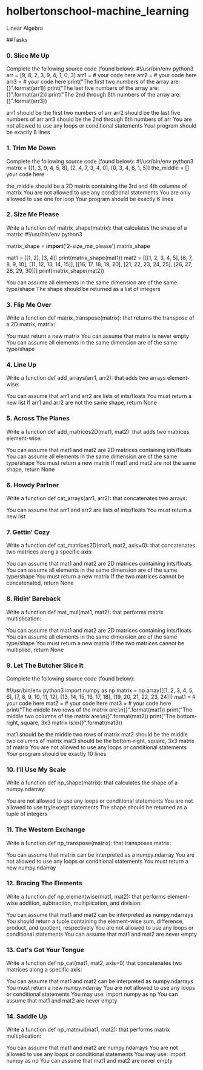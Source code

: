 # holbertonschool-machine_learning
Linear Algebra

##Tasks
### 0. Slice Me Up
Complete the following source code (found below):
#!/usr/bin/env python3
arr = [9, 8, 2, 3, 9, 4, 1, 0, 3]
arr1 =  # your code here
arr2 =  # your code here
arr3 =  # your code here
print("The first two numbers of the array are: {}".format(arr1))
print("The last five numbers of the array are: {}".format(arr2))
print("The 2nd through 6th numbers of the array are: {}".format(arr3))

arr1 should be the first two numbers of arr
arr2 should be the last five numbers of arr
arr3 should be the 2nd through 6th numbers of arr
You are not allowed to use any loops or conditional statements
Your program should be exactly 8 lines

### 1. Trim Me Down
Complete the following source code (found below):
#!/usr/bin/env python3
matrix = [[1, 3, 9, 4, 5, 8], [2, 4, 7, 3, 4, 0], [0, 3, 4, 6, 1, 5]]
the_middle = []
your code here

the_middle should be a 2D matrix containing the 3rd and 4th columns of matrix
You are not allowed to use any conditional statements
You are only allowed to use one for loop
Your program should be exactly 6 lines

### 2. Size Me Please
Write a function def matrix_shape(matrix): that calculates the shape of a matrix:
#!/usr/bin/env python3

matrix_shape = __import__('2-size_me_please').matrix_shape

mat1 = [[1, 2], [3, 4]]
print(matrix_shape(mat1))
mat2 = [[[1, 2, 3, 4, 5], [6, 7, 8, 9, 10], [11, 12, 13, 14, 15]],
        [[16, 17, 18, 19, 20], [21, 22, 23, 24, 25], [26, 27, 28, 29, 30]]]
print(matrix_shape(mat2))

You can assume all elements in the same dimension are of the same type/shape
The shape should be returned as a list of integers

### 3. Flip Me Over
Write a function def matrix_transpose(matrix): that returns the transpose of a 2D matrix, matrix:

You must return a new matrix
You can assume that matrix is never empty
You can assume all elements in the same dimension are of the same type/shape

### 4. Line Up
Write a function def add_arrays(arr1, arr2): that adds two arrays element-wise:

You can assume that arr1 and arr2 are lists of ints/floats
You must return a new list
If arr1 and arr2 are not the same shape, return None

### 5. Across The Planes
Write a function def add_matrices2D(mat1, mat2): that adds two matrices element-wise:

You can assume that mat1 and mat2 are 2D matrices containing ints/floats
You can assume all elements in the same dimension are of the same type/shape
You must return a new matrix
If mat1 and mat2 are not the same shape, return None

### 6. Howdy Partner
Write a function def cat_arrays(arr1, arr2): that concatenates two arrays:

You can assume that arr1 and arr2 are lists of ints/floats
You must return a new list

### 7. Gettin’ Cozy
Write a function def cat_matrices2D(mat1, mat2, axis=0): that concatenates two matrices along a specific axis:

You can assume that mat1 and mat2 are 2D matrices containing ints/floats
You can assume all elements in the same dimension are of the same type/shape
You must return a new matrix
If the two matrices cannot be concatenated, return None

### 8. Ridin’ Bareback
Write a function def mat_mul(mat1, mat2): that performs matrix multiplication:

You can assume that mat1 and mat2 are 2D matrices containing ints/floats
You can assume all elements in the same dimension are of the same type/shape
You must return a new matrix
If the two matrices cannot be multiplied, return None

### 9. Let The Butcher Slice It
Complete the following source code (found below):

#!/usr/bin/env python3
import numpy as np
matrix = np.array([[1, 2, 3, 4, 5, 6], [7, 8, 9, 10, 11, 12],
                   [13, 14, 15, 16, 17, 18], [19, 20, 21, 22, 23, 24]])
mat1 =  # your code here
mat2 =  # your code here
mat3 =  # your code here
print("The middle two rows of the matrix are:\n{}".format(mat1))
print("The middle two columns of the matrix are:\n{}".format(mat2))
print("The bottom-right, square, 3x3 matrix is:\n{}".format(mat3))

mat1 should be the middle two rows of matrix
mat2 should be the middle two columns of matrix
mat3 should be the bottom-right, square, 3x3 matrix of matrix
You are not allowed to use any loops or conditional statements
Your program should be exactly 10 lines

### 10. I’ll Use My Scale
Write a function def np_shape(matrix): that calculates the shape of a numpy.ndarray:

You are not allowed to use any loops or conditional statements
You are not allowed to use try/except statements
The shape should be returned as a tuple of integers

### 11. The Western Exchange
Write a function def np_transpose(matrix): that transposes matrix:

You can assume that matrix can be interpreted as a numpy.ndarray
You are not allowed to use any loops or conditional statements
You must return a new numpy.ndarray

### 12. Bracing The Elements
Write a function def np_elementwise(mat1, mat2): that performs element-wise addition, subtraction, multiplication, and division:

You can assume that mat1 and mat2 can be interpreted as numpy.ndarrays
You should return a tuple containing the element-wise sum, difference, product, and quotient, respectively
You are not allowed to use any loops or conditional statements
You can assume that mat1 and mat2 are never empty

### 13. Cat's Got Your Tongue
Write a function def np_cat(mat1, mat2, axis=0) that concatenates two matrices along a specific axis:

You can assume that mat1 and mat2 can be interpreted as numpy.ndarrays
You must return a new numpy.ndarray
You are not allowed to use any loops or conditional statements
You may use: import numpy as np
You can assume that mat1 and mat2 are never empty

### 14. Saddle Up

Write a function def np_matmul(mat1, mat2): that performs matrix multiplication:

You can assume that mat1 and mat2 are numpy.ndarrays
You are not allowed to use any loops or conditional statements
You may use: import numpy as np
You can assume that mat1 and mat2 are never empty
